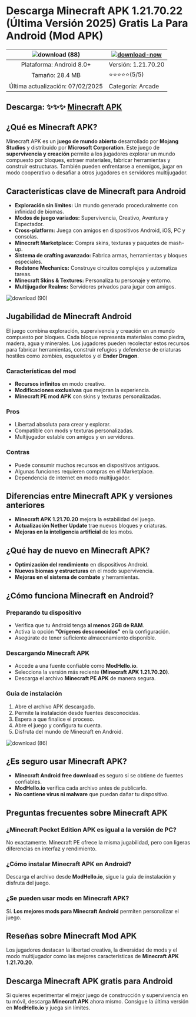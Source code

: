 # Descarga Minecraft APK 1.21.70.22 (Última Versión 2025) Gratis La Para Android (Mod APK)

| ![download (88)](https://github.com/user-attachments/assets/c991fdd3-eabf-43df-b677-f43c6983f5aa)| [![download-now](https://github.com/user-attachments/assets/22657e67-9d2d-46af-a41a-5d365d2ddc1f)](https://modhello.io/minecraft.html)  |
|:-------------------------------------------------:|-----------------------|
| Plataforma: Android 8.0+         | Versión: 1.21.70.20    |
| Tamaño: 28.4 MB             |  ⭐️⭐️⭐️⭐️⭐️(5/5) |
| Última actualización: 07/02/2025 | Categoría: Arcade |

## Descarga: ✨✨✨ [Minecraft APK](https://modhello.io/minecraft.html)

## ¿Qué es Minecraft APK?
Minecraft APK es un **juego de mundo abierto** desarrollado por **Mojang Studios** y distribuido por **Microsoft Corporation**. Este juego de **supervivencia y creación** permite a los jugadores explorar un mundo compuesto por bloques, extraer materiales, fabricar herramientas y construir estructuras. También pueden enfrentarse a enemigos, jugar en modo cooperativo o desafiar a otros jugadores en servidores multijugador.

## Características clave de Minecraft para Android
- **Exploración sin límites:** Un mundo generado proceduralmente con infinidad de biomas.
- **Modos de juego variados:** Supervivencia, Creativo, Aventura y Espectador.
- **Cross-platform:** Juega con amigos en dispositivos Android, iOS, PC y consolas.
- **Minecraft Marketplace:** Compra skins, texturas y paquetes de mash-up.
- **Sistema de crafting avanzado:** Fabrica armas, herramientas y bloques especiales.
- **Redstone Mechanics:** Construye circuitos complejos y automatiza tareas.
- **Minecraft Skins & Textures:** Personaliza tu personaje y entorno.
- **Multijugador Realms:** Servidores privados para jugar con amigos.

![download (90)](https://github.com/user-attachments/assets/d3d082ce-12f2-4f59-9392-f82b5e15b82f)

## Jugabilidad de Minecraft Android
El juego combina exploración, supervivencia y creación en un mundo compuesto por bloques. Cada bloque representa materiales como piedra, madera, agua y minerales. Los jugadores pueden recolectar estos recursos para fabricar herramientas, construir refugios y defenderse de criaturas hostiles como zombies, esqueletos y el **Ender Dragon**.

### Características del mod
- **Recursos infinitos** en modo creativo.
- **Modificaciones exclusivas** que mejoran la experiencia.
- **Minecraft PE mod APK** con skins y texturas personalizadas.

### Pros
- Libertad absoluta para crear y explorar.
- Compatible con mods y texturas personalizadas.
- Multijugador estable con amigos y en servidores.

### Contras
- Puede consumir muchos recursos en dispositivos antiguos.
- Algunas funciones requieren compras en el Marketplace.
- Dependencia de internet en modo multijugador.

## Diferencias entre Minecraft APK y versiones anteriores
- **Minecraft APK 1.21.70.20** mejora la estabilidad del juego.
- **Actualización Nether Update** trae nuevos bloques y criaturas.
- **Mejoras en la inteligencia artificial** de los mobs.

## ¿Qué hay de nuevo en Minecraft APK?
- **Optimización del rendimiento** en dispositivos Android.
- **Nuevos biomas y estructuras** en el modo supervivencia.
- **Mejoras en el sistema de combate** y herramientas.

## ¿Cómo funciona Minecraft en Android?

### Preparando tu dispositivo
- Verifica que tu Android tenga **al menos 2GB de RAM**.
- Activa la opción **"Orígenes desconocidos"** en la configuración.
- Asegúrate de tener suficiente almacenamiento disponible.

### Descargando Minecraft APK
- Accede a una fuente confiable como **ModHello.io**.
- Selecciona la versión más reciente **(Minecraft APK 1.21.70.20)**.
- Descarga el archivo **Minecraft PE APK** de manera segura.

### Guía de instalación
1. Abre el archivo APK descargado.
2. Permite la instalación desde fuentes desconocidas.
3. Espera a que finalice el proceso.
4. Abre el juego y configura tu cuenta.
5. Disfruta del mundo de Minecraft en Android.

![download (86)](https://github.com/user-attachments/assets/00fa5b89-a51b-412a-a527-8117a09af4ef)

## ¿Es seguro usar Minecraft APK?
- **Minecraft Android free download** es seguro si se obtiene de fuentes confiables.
- **ModHello.io** verifica cada archivo antes de publicarlo.
- **No contiene virus ni malware** que puedan dañar tu dispositivo.

## Preguntas frecuentes sobre Minecraft APK
### ¿Minecraft Pocket Edition APK es igual a la versión de PC?
No exactamente. Minecraft PE ofrece la misma jugabilidad, pero con ligeras diferencias en interfaz y rendimiento.

### ¿Cómo instalar Minecraft APK en Android?
Descarga el archivo desde **ModHello.io**, sigue la guía de instalación y disfruta del juego.

### ¿Se pueden usar mods en Minecraft APK?
Sí. **Los mejores mods para Minecraft Android** permiten personalizar el juego.

## Reseñas sobre Minecraft Mod APK
Los jugadores destacan la libertad creativa, la diversidad de mods y el modo multijugador como las mejores características de **Minecraft APK 1.21.70.20**.

## Descarga Minecraft APK gratis para Android
Si quieres experimentar el mejor juego de construcción y supervivencia en tu móvil, descarga **Minecraft APK** ahora mismo. Consigue la última versión en **ModHello.io** y juega sin límites.

